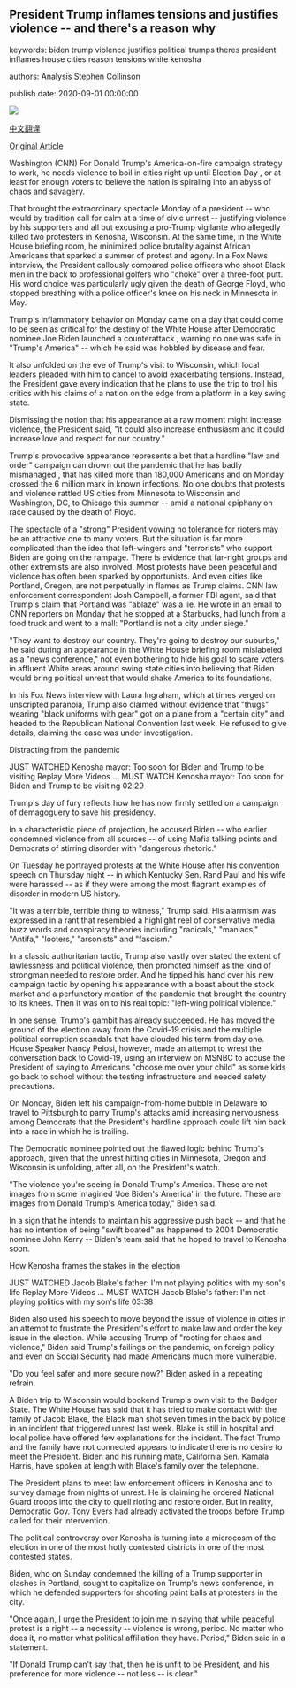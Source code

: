 ## President Trump inflames tensions and justifies violence -- and there's a reason why

keywords: biden trump violence justifies political trumps theres president inflames house cities reason tensions white kenosha

authors: Analysis Stephen Collinson

publish date: 2020-09-01 00:00:00

![](https://cdn.cnn.com/cnnnext/dam/assets/200831181103-02-trump-presser-0831-super-tease.jpg)

[中文翻译](President%20Trump%20inflames%20tensions%20and%20justifies%20violence%20--%20and%20there%27s%20a%20reason%20why_zh.md)

[Original Article](https://edition.cnn.com/2020/09/01/politics/donald-trump-race-violence-joe-biden-kenosha-election-2020/index.html)

Washington (CNN) For Donald Trump's America-on-fire campaign strategy to work, he needs violence to boil in cities right up until Election Day , or at least for enough voters to believe the nation is spiraling into an abyss of chaos and savagery.

That brought the extraordinary spectacle Monday of a president -- who would by tradition call for calm at a time of civic unrest -- justifying violence by his supporters and all but excusing a pro-Trump vigilante who allegedly killed two protesters in Kenosha, Wisconsin. At the same time, in the White House briefing room, he minimized police brutality against African Americans that sparked a summer of protest and agony. In a Fox News interview, the President callously compared police officers who shoot Black men in the back to professional golfers who "choke" over a three-foot putt. His word choice was particularly ugly given the death of George Floyd, who stopped breathing with a police officer's knee on his neck in Minnesota in May.

Trump's inflammatory behavior on Monday came on a day that could come to be seen as critical for the destiny of the White House after Democratic nominee Joe Biden launched a counterattack , warning no one was safe in "Trump's America" -- which he said was hobbled by disease and fear.

It also unfolded on the eve of Trump's visit to Wisconsin, which local leaders pleaded with him to cancel to avoid exacerbating tensions. Instead, the President gave every indication that he plans to use the trip to troll his critics with his claims of a nation on the edge from a platform in a key swing state.

Dismissing the notion that his appearance at a raw moment might increase violence, the President said, "it could also increase enthusiasm and it could increase love and respect for our country."

Trump's provocative appearance represents a bet that a hardline "law and order" campaign can drown out the pandemic that he has badly mismanaged , that has killed more than 180,000 Americans and on Monday crossed the 6 million mark in known infections. No one doubts that protests and violence rattled US cities from Minnesota to Wisconsin and Washington, DC, to Chicago this summer -- amid a national epiphany on race caused by the death of Floyd.

The spectacle of a "strong" President vowing no tolerance for rioters may be an attractive one to many voters. But the situation is far more complicated than the idea that left-wingers and "terrorists" who support Biden are going on the rampage. There is evidence that far-right groups and other extremists are also involved. Most protests have been peaceful and violence has often been sparked by opportunists. And even cities like Portland, Oregon, are not perpetually in flames as Trump claims. CNN law enforcement correspondent Josh Campbell, a former FBI agent, said that Trump's claim that Portland was "ablaze" was a lie. He wrote in an email to CNN reporters on Monday that he stopped at a Starbucks, had lunch from a food truck and went to a mall: "Portland is not a city under siege."

"They want to destroy our country. They're going to destroy our suburbs," he said during an appearance in the White House briefing room mislabeled as a "news conference," not even bothering to hide his goal to scare voters in affluent White areas around swing state cities into believing that Biden would bring political unrest that would shake America to its foundations.

In his Fox News interview with Laura Ingraham, which at times verged on unscripted paranoia, Trump also claimed without evidence that "thugs" wearing "black uniforms with gear" got on a plane from a "certain city" and headed to the Republican National Convention last week. He refused to give details, claiming the case was under investigation.

Distracting from the pandemic

JUST WATCHED Kenosha mayor: Too soon for Biden and Trump to be visiting Replay More Videos ... MUST WATCH Kenosha mayor: Too soon for Biden and Trump to be visiting 02:29

Trump's day of fury reflects how he has now firmly settled on a campaign of demagoguery to save his presidency.

In a characteristic piece of projection, he accused Biden -- who earlier condemned violence from all sources -- of using Mafia talking points and Democrats of stirring disorder with "dangerous rhetoric."

On Tuesday he portrayed protests at the White House after his convention speech on Thursday night -- in which Kentucky Sen. Rand Paul and his wife were harassed -- as if they were among the most flagrant examples of disorder in modern US history.

"It was a terrible, terrible thing to witness," Trump said. His alarmism was expressed in a rant that resembled a highlight reel of conservative media buzz words and conspiracy theories including "radicals," "maniacs," "Antifa," "looters," "arsonists" and "fascism."

In a classic authoritarian tactic, Trump also vastly over stated the extent of lawlessness and political violence, then promoted himself as the kind of strongman needed to restore order. And he tipped his hand over his new campaign tactic by opening his appearance with a boast about the stock market and a perfunctory mention of the pandemic that brought the country to its knees. Then it was on to his real topic: "left-wing political violence."

In one sense, Trump's gambit has already succeeded. He has moved the ground of the election away from the Covid-19 crisis and the multiple political corruption scandals that have clouded his term from day one. House Speaker Nancy Pelosi, however, made an attempt to wrest the conversation back to Covid-19, using an interview on MSNBC to accuse the President of saying to Americans "choose me over your child" as some kids go back to school without the testing infrastructure and needed safety precautions.

On Monday, Biden left his campaign-from-home bubble in Delaware to travel to Pittsburgh to parry Trump's attacks amid increasing nervousness among Democrats that the President's hardline approach could lift him back into a race in which he is trailing.

The Democratic nominee pointed out the flawed logic behind Trump's approach, given that the unrest hitting cities in Minnesota, Oregon and Wisconsin is unfolding, after all, on the President's watch.

"The violence you're seeing in Donald Trump's America. These are not images from some imagined 'Joe Biden's America' in the future. These are images from Donald Trump's America today," Biden said.

In a sign that he intends to maintain his aggressive push back -- and that he has no intention of being "swift boated" as happened to 2004 Democratic nominee John Kerry -- Biden's team said that he hoped to travel to Kenosha soon.

How Kenosha frames the stakes in the election

JUST WATCHED Jacob Blake's father: I'm not playing politics with my son's life Replay More Videos ... MUST WATCH Jacob Blake's father: I'm not playing politics with my son's life 03:38

Biden also used his speech to move beyond the issue of violence in cities in an attempt to frustrate the President's effort to make law and order the key issue in the election. While accusing Trump of "rooting for chaos and violence," Biden said Trump's failings on the pandemic, on foreign policy and even on Social Security had made Americans much more vulnerable.

"Do you feel safer and more secure now?" Biden asked in a repeating refrain.

A Biden trip to Wisconsin would bookend Trump's own visit to the Badger State. The White House has said that it has tried to make contact with the family of Jacob Blake, the Black man shot seven times in the back by police in an incident that triggered unrest last week. Blake is still in hospital and local police have offered few explanations for the incident. The fact Trump and the family have not connected appears to indicate there is no desire to meet the President. Biden and his running mate, California Sen. Kamala Harris, have spoken at length with Blake's family over the telephone.

The President plans to meet law enforcement officers in Kenosha and to survey damage from nights of unrest. He is claiming he ordered National Guard troops into the city to quell rioting and restore order. But in reality, Democratic Gov. Tony Evers had already activated the troops before Trump called for their intervention.

The political controversy over Kenosha is turning into a microcosm of the election in one of the most hotly contested districts in one of the most contested states.

Biden, who on Sunday condemned the killing of a Trump supporter in clashes in Portland, sought to capitalize on Trump's news conference, in which he defended supporters for shooting paint balls at protesters in the city.

"Once again, I urge the President to join me in saying that while peaceful protest is a right -- a necessity -- violence is wrong, period. No matter who does it, no matter what political affiliation they have. Period," Biden said in a statement.

"If Donald Trump can't say that, then he is unfit to be President, and his preference for more violence -- not less -- is clear."